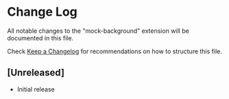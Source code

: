 # Change Log

All notable changes to the "mock-background" extension will be documented in this file.

Check [Keep a Changelog](http://keepachangelog.com/) for recommendations on how to structure this file.

## [Unreleased]

- Initial release